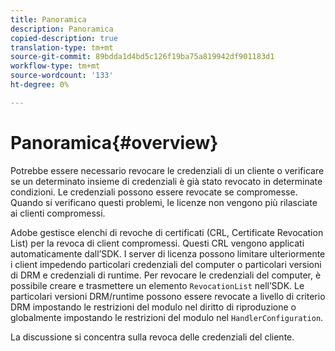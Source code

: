 ```yaml
---
title: Panoramica
description: Panoramica
copied-description: true
translation-type: tm+mt
source-git-commit: 89bdda1d4bd5c126f19ba75a819942df901183d1
workflow-type: tm+mt
source-wordcount: '133'
ht-degree: 0%

---
```



# Panoramica{#overview}

Potrebbe essere necessario revocare le credenziali di un cliente o verificare se un determinato insieme di credenziali è già stato revocato in determinate condizioni. Le credenziali possono essere revocate se compromesse. Quando si verificano questi problemi, le licenze non vengono più rilasciate ai clienti compromessi.

Adobe gestisce elenchi di revoche di certificati (CRL, Certificate Revocation List) per la revoca di client compromessi. Questi CRL vengono applicati automaticamente dall’SDK. I server di licenza possono limitare ulteriormente i client impedendo particolari credenziali del computer o particolari versioni di DRM e credenziali di runtime. Per revocare le credenziali del computer, è possibile creare e trasmettere un elemento `RevocationList` nell’SDK. Le particolari versioni DRM/runtime possono essere revocate a livello di criterio DRM impostando le restrizioni del modulo nel diritto di riproduzione o globalmente impostando le restrizioni del modulo nel `HandlerConfiguration`.

La discussione si concentra sulla revoca delle credenziali del cliente.
